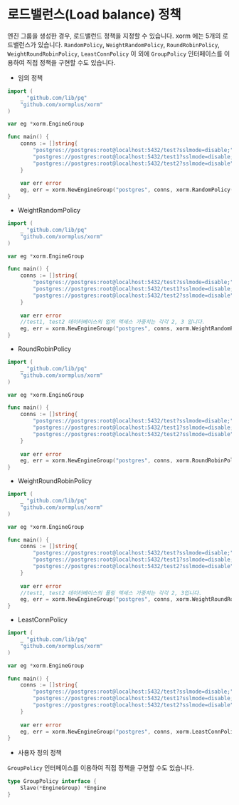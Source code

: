 # 로드밸런스(Load balance) 정책

엔진 그룹을 생성한 경우, 로드밸런드 정책을 지정할 수 있습니다. xorm 에는 5개의 로드밸런스가 있습니다. `RandomPolicy`, `WeightRandomPolicy`, `RoundRobinPolicy`, `WeightRoundRobinPolicy`, `LeastConnPolicy` 이 외에 `GroupPolicy` 인터페이스를 이용하여 직접 정책을 구현할 수도 있습니다.

* 임의 정책

```Go
import (
    _ "github.com/lib/pq"
    "github.com/xormplus/xorm"
)

var eg *xorm.EngineGroup

func main() {
	conns := []string{
		"postgres://postgres:root@localhost:5432/test?sslmode=disable;",
		"postgres://postgres:root@localhost:5432/test1?sslmode=disable;",
		"postgres://postgres:root@localhost:5432/test2?sslmode=disable",
	}
    
    var err error
	eg, err = xorm.NewEngineGroup("postgres", conns, xorm.RandomPolicy())
}
```

* WeightRandomPolicy

```Go
import (
    _ "github.com/lib/pq"
    "github.com/xormplus/xorm"
)

var eg *xorm.EngineGroup

func main() {
    conns := []string{
		"postgres://postgres:root@localhost:5432/test?sslmode=disable;",
		"postgres://postgres:root@localhost:5432/test1?sslmode=disable;",
		"postgres://postgres:root@localhost:5432/test2?sslmode=disable",
	}
    
    var err error
    //test1, test2 데이터베이스의 임의 액세스 가중치는 각각 2, 3 입니다.
	eg, err = xorm.NewEngineGroup("postgres", conns, xorm.WeightRandomPolicy([]int{2, 3}))
}
```

* RoundRobinPolicy

```Go
import (
    _ "github.com/lib/pq"
    "github.com/xormplus/xorm"
)

var eg *xorm.EngineGroup

func main() {
    conns := []string{
		"postgres://postgres:root@localhost:5432/test?sslmode=disable;",
		"postgres://postgres:root@localhost:5432/test1?sslmode=disable;",
		"postgres://postgres:root@localhost:5432/test2?sslmode=disable",
	}
    
    var err error
	eg, err = xorm.NewEngineGroup("postgres", conns, xorm.RoundRobinPolicy())
}
```

* WeightRoundRobinPolicy

```Go
import (
    _ "github.com/lib/pq"
    "github.com/xormplus/xorm"
)

var eg *xorm.EngineGroup

func main() {
    conns := []string{
		"postgres://postgres:root@localhost:5432/test?sslmode=disable;",
		"postgres://postgres:root@localhost:5432/test1?sslmode=disable;",
		"postgres://postgres:root@localhost:5432/test2?sslmode=disable",
	}
    
    var err error
    //test1, test2 데이터베이스의 폴링 액세스 가중치는 각각 2, 3입니다.
	eg, err = xorm.NewEngineGroup("postgres", conns, xorm.WeightRoundRobinPolicy([]int{2, 3}))
}
```

* LeastConnPolicy

```Go
import (
    _ "github.com/lib/pq"
    "github.com/xormplus/xorm"
)

var eg *xorm.EngineGroup

func main() {
    conns := []string{
		"postgres://postgres:root@localhost:5432/test?sslmode=disable;",
		"postgres://postgres:root@localhost:5432/test1?sslmode=disable;",
		"postgres://postgres:root@localhost:5432/test2?sslmode=disable",
	}
    
    var err error
	eg, err = xorm.NewEngineGroup("postgres", conns, xorm.LeastConnPolicy())
}
```

* 사용자 정의 정책

`GroupPolicy` 인터페이스를 이용하여 직접 정책을 구현할 수도 있습니다.

```Go
type GroupPolicy interface {
	Slave(*EngineGroup) *Engine
}
```